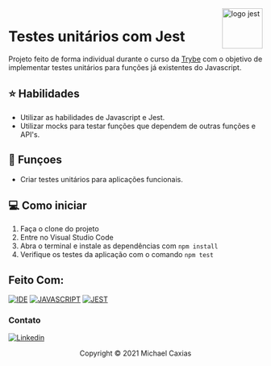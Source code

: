 <img src="https://nx.dev/documentation/shared/jest-logo.png" alt="logo jest" width="80px" align="right">

# Testes unitários com Jest

Projeto feito de forma individual durante o curso da [Trybe](https://www.betrybe.com/) com o objetivo de implementar testes unitários para funções já existentes do Javascript.

## ⭐ Habilidades

- Utilizar as habilidades de Javascript e Jest.
- Utilizar mocks para testar funções que dependem de outras funções e API's.

## 🔧 Funçoes

- Criar testes unitários para aplicações funcionais.

## 💻 Como iniciar

1. Faça o clone do projeto
2. Entre no Visual Studio Code
3. Abra o terminal e instale as dependências com `npm install`
4. Verifique os testes da aplicação com o comando `npm test`

## Feito Com:
[![IDE](https://img.shields.io/badge/Visual_studio_code-0078D4?style=for-the-badge&logo=visual%20studio%20code&logoColor=white)](https://code.visualstudio.com/)
[![JAVASCRIPT](https://img.shields.io/badge/JavaScript-F7DF1E?style=for-the-badge&logo=javascript&logoColor=black)](https://developer.mozilla.org/pt-BR/docs/Web/JavaScript)
[![JEST](https://img.shields.io/badge/Jest-C21325?style=for-the-badge&logo=jest&logoColor=whi)](https://developer.mozilla.org/pt-BR/docs/Web/Jest)


### Contato

[![Linkedin](https://img.shields.io/badge/LinkedIn-0077B5?style=for-the-badge&logo=linkedin&logoColor=white)](https://www.linkedin.com/in/michaelcaxias/)

<p align="center">Copyright © 2021 Michael Caxias</p>
